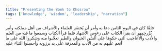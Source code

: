 ```yaml
---
title: "Presenting the Book to Khosrow"
tags: ['knowledge', 'wisdom', 'leadership', "narration"]
---
```


 فلمَّا كان في اليوم الثامن دعا به وأمر أن يُحضَر العلماء والأشراف من أهل مملكته وأمر بُزُرجِمِهر أن يقرأ الكتاب على رءوس الأشهاد فلما قرأ الكتاب وسمعوا ما فيه من العلم والأدب والأعاجيب التي حكوها على ألسُن الحيوان والطير تعجَّبوا منه وشكروا الله على ما أنعم عليهم به من الأدب والمعرفة على يد برزويه وأحسنوا الثناء عليه
